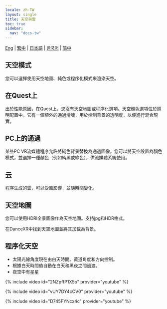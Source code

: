 ```yaml
---
locale: zh-TW
layout: single
title: 天空與雲
toc: true
sidebar:
  nav: "docs-tw"
---
```

[Eng](/dancexr/features/skymap) | [繁中](/tw/dancexr/features/skymap) | [日本語](/jp/dancexr/features/skymap) | [한국어](/kr/dancexr/features/skymap) | [简中](/zh/dancexr/features/skymap)

## 天空模式
您可以選擇使用天空地圖、純色或程序化模式來渲染天空。

## 在Quest上
出於性能原因，在Quest上，您沒有天空地圖或程序化選項。天空顏色選項位於照明配置中。它有一個額外的通過滑塊，用於控制背景的透明度，以便進行混合現實。

## PC上的通過
某些PC VR流媒體程序允許將純色背景替換為通過圖像。您可以將天空設置為顏色模式，並選擇一種顏色（例如純黑或綠色），供流媒體系統使用。

## 云
程序生成的雲，可以受風影響，並隨時間變化。

## 天空地圖
您可以使用HDRI全景圖像作為天空地圖。支持jpg和HDR格式。

在DanceXR中找到天空地圖並將其加載為背景。

## 程序化天空
* 太陽光線角度現在由白天時間、黃道角度和方向控制。
* 根據白天時間值自動在白天和黑夜之間過渡。
* 夜空中有星星

{% include video id="2NZpffP1X5o" provider="youtube" %}

{% include video id="vUY7DY4cCV0" provider="youtube" %}

{% include video id="D745FYNcx4c" provider="youtube" %}
